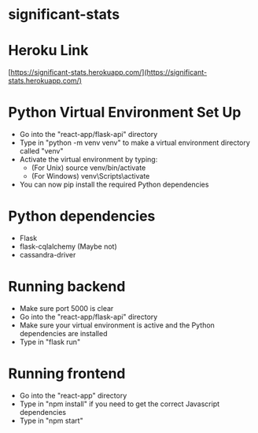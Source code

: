 # significant-stats

# Heroku Link
[https://significant-stats.herokuapp.com/](https://significant-stats.herokuapp.com/)

# Python Virtual Environment Set Up
- Go into the "react-app/flask-api" directory
- Type in "python -m venv venv" to make a virtual environment directory called "venv"
- Activate the virtual environment by typing:
  - (For Unix) source venv/bin/activate
  - (For Windows) venv\Scripts\activate
- You can now pip install the required Python dependencies

# Python dependencies
- Flask
- flask-cqlalchemy (Maybe not)
- cassandra-driver

# Running backend
- Make sure port 5000 is clear
- Go into the "react-app/flask-api" directory
- Make sure your virtual environment is active and the Python dependencies are installed
- Type in "flask run"

# Running frontend
- Go into the "react-app" directory
- Type in "npm install" if you need to get the correct Javascript dependencies
- Type in "npm start"
